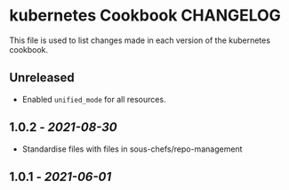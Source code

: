 # kubernetes Cookbook CHANGELOG

This file is used to list changes made in each version of the kubernetes cookbook.

## Unreleased

 - Enabled `unified_mode` for all resources.
 
## 1.0.2 - *2021-08-30*

- Standardise files with files in sous-chefs/repo-management

## 1.0.1 - *2021-06-01*

